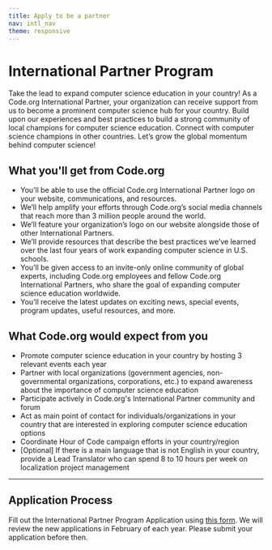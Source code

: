 ```yaml
---
title: Apply to be a partner
nav: intl_nav
theme: responsive
---
```


# International Partner Program

Take the lead to expand computer science education in your country! As a Code.org International Partner, your organization can receive support from us to become a prominent computer science hub for your country. Build upon our experiences and best practices to build a strong community of local champions for computer science education. Connect with computer science champions in other countries. Let’s grow the global momentum behind computer science!  

## What you'll get from Code.org

* You’ll be able to use the official Code.org International Partner logo on your website, communications, and resources. 
* We’ll help amplify your efforts through Code.org’s social media channels that reach more than 3 million people around the world. 
* We’ll feature your organization’s logo on our website alongside those of other International Partners.
* We’ll provide resources that describe the best practices we’ve learned over the last four years of work expanding computer science in U.S. schools. 
* You’ll be given access to an invite-only online community of global experts, including Code.org employees and fellow Code.org International Partners, who share the goal of expanding computer science education worldwide. 
* You’ll receive the latest updates on exciting news, special events, program updates, useful resources, and more.


## What Code.org would expect from you

* Promote computer science education in your country by hosting 3 relevant events each year
* Partner with local organizations (government agencies, non-governmental organizations, corporations, etc.) to expand awareness about the importance of computer science education
* Participate actively in Code.org's International Partner community and forum
* Act as main point of contact for individuals/organizations in your country that are interested in exploring computer science education options 
* Coordinate Hour of Code campaign efforts in your country/region
* [Optional] If there is a main language that is not English in your country, provide a Lead Translator who can spend 8 to 10 hours per week on localization project management   
  
  
***

## Application Process

Fill out the International Partner Program Application using [this form](https://goo.gl/forms/0WD9AJpCZr8roK5L2). We will review the new applications in February of each year. Please submit your application before then.